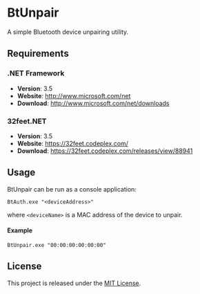 # BtUnpair

A simple Bluetooth device unpairing utility.

## Requirements

### .NET Framework

  * __Version__: 3.5
  * __Website__: http://www.microsoft.com/net
  * __Download__: http://www.microsoft.com/net/downloads

### 32feet.NET

  * __Version__: 3.5
  * __Website__: https://32feet.codeplex.com/
  * __Download__: https://32feet.codeplex.com/releases/view/88941

## Usage

BtUnpair can be run as a console application:

```
BtAuth.exe "<deviceAddress>"
```

where `<deviceName>` is a MAC address of the device to unpair.

#### Example

```
BtUnpair.exe "00:00:00:00:00:00"
```

## License

This project is released under the
[MIT License](https://raw.github.com/morkai/BtUnpair/master/license.md).
